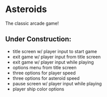 # Asteroids
The classic arcade game!

## Under Construction:
- title screen w/ player input to start game
- exit game w/ player input from title screen
- exit game w/ player input while playing
- options menu from title screen
- three options for player speed
- three options for asteroid speed
- pause screen w/ player input while playing
- player ship color options